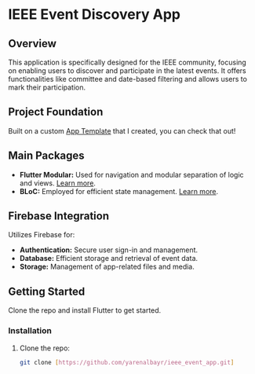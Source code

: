 # IEEE Event Discovery App

## Overview
This application is specifically designed for the IEEE community, focusing on enabling users to discover and participate in the latest events. It offers functionalities like committee and date-based filtering and allows users to mark their participation.

## Project Foundation
Built on a custom [App Template](https://github.com/yarenalbayr/App-Template) that I created, you can check that out!

## Main Packages
- **Flutter Modular:** Used for navigation and modular separation of logic and views. [Learn more](https://pub.dev/packages/flutter_modular).
- **BLoC:** Employed for efficient state management. [Learn more](https://pub.dev/packages/bloc).

## Firebase Integration
Utilizes Firebase for:
- **Authentication:** Secure user sign-in and management.
- **Database:** Efficient storage and retrieval of event data.
- **Storage:** Management of app-related files and media.

## Getting Started
Clone the repo and install Flutter to get started.

### Installation
1. Clone the repo:
   ```bash
   git clone [https://github.com/yarenalbayr/ieee_event_app.git]
